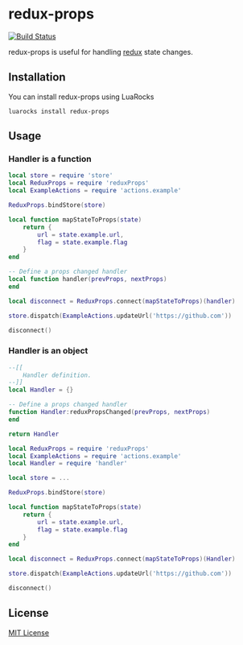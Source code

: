 # redux-props
[![Build Status](https://api.travis-ci.org/pyericz/redux-props.svg?branch=master)](https://travis-ci.org/pyericz/redux-props)

redux-props is useful for handling [redux](https://github.com/pyericz/redux-lua) state changes.

## Installation
You can install redux-props using LuaRocks
```
luarocks install redux-props
```

## Usage
### Handler is a function
```lua
local store = require 'store'
local ReduxProps = require 'reduxProps'
local ExampleActions = require 'actions.example'

ReduxProps.bindStore(store)

local function mapStateToProps(state)
    return {
        url = state.example.url,
        flag = state.example.flag
    }
end

-- Define a props changed handler
local function handler(prevProps, nextProps)
end

local disconnect = ReduxProps.connect(mapStateToProps)(handler)

store.dispatch(ExampleActions.updateUrl('https://github.com'))

disconnect()
```

### Handler is an object
```lua
--[[
    Handler definition.
--]]
local Handler = {}

-- Define a props changed handler
function Handler:reduxPropsChanged(prevProps, nextProps)
end

return Handler
```
```lua
local ReduxProps = require 'reduxProps'
local ExampleActions = require 'actions.example'
local Handler = require 'handler'

local store = ...

ReduxProps.bindStore(store)

local function mapStateToProps(state)
    return {
        url = state.example.url,
        flag = state.example.flag
    }
end

local disconnect = ReduxProps.connect(mapStateToProps)(Handler)

store.dispatch(ExampleActions.updateUrl('https://github.com'))

disconnect()
```

## License
[MIT License](https://github.com/pyericz/redux-props/blob/master/LICENSE)
